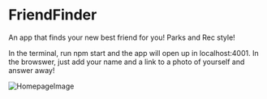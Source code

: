 # FriendFinder

An app that finds your new best friend for you! Parks and Rec style!

In the terminal, run npm start and the app will open up in localhost:4001. In the browswer, just add your name and a link to a photo of yourself and answer away!

![HomepageImage](https://i.imgur.com/FcbHOcF.png)
